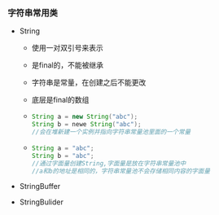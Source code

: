 ### 字符串常用类

- String

  - 使用一对双引号来表示

  - 是final的，不能被继承 

  - 字符串是常量，在创建之后不能更改

  - 底层是final的数组

  - ```java
    String a = new String("abc");
    String b = newe String("abc"); 
    //会在堆新建一个实例并指向字符串常量池里面的一个常量
    ```

    

  - ```java
    String a = "abc";
    String b = "abc";
    //通过字面量创建String,字面量是放在字符串常量池中
    //a和b的地址是相同的，字符串常量池不会存储相同内容的字面量
    ```

    

- StringBuffer

- StringBulider

